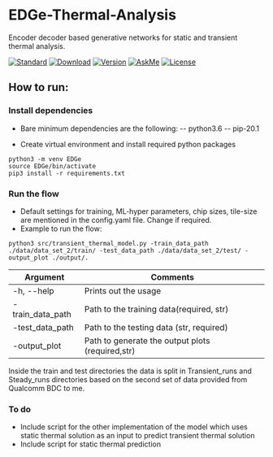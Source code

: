 # EDGe-Thermal-Analysis
Encoder decoder based generative networks for static and transient thermal analysis. 

[![Standard](https://img.shields.io/badge/python-3.6-blue)](https://commons.wikimedia.org/wiki/File:Blue_Python_3.6_Shield_Badge.svg)
[![Download](https://img.shields.io/badge/Download-here-red)](https://github.com/VidyaChhabria/TherMOS/archive/master.zip)
[![Version](https://img.shields.io/badge/version-0.1-green)](https://github.com/VidyaChhabria/TherMOS/tree/master)
[![AskMe](https://img.shields.io/badge/ask-me-yellow)](https://github.com/VidyaChhabria/TherMOS/issues)
[![License](https://img.shields.io/badge/License-BSD%203--Clause-blue.svg)](https://opensource.org/licenses/BSD-3-Clause)


## How to run:

### Install dependencies

- Bare minimum dependencies are the following:
-- python3.6
-- pip-20.1


- Create virtual environment and install required python packages

```
python3 -m venv EDGe
source EDGe/bin/activate
pip3 install -r requirements.txt
```

### Run the flow
- Default settings for training, ML-hyper parameters, chip sizes, tile-size are mentioned in the
  config.yaml file. Change if required.
- Example to run the flow:
```
python3 src/transient_thermal_model.py -train_data_path ./data/data_set_2/train/ -test_data_path ./data/data_set_2/test/ -output_plot ./output/.
```
| Argument              	| Comments                                                                             	|
|-----------------------	|--------------------------------------------------------------------------------------	|
| -h, --help            	| Prints out the usage                                                                 	|
| -train_data_path <str>    | Path to the training data(required, str)                                              |
| -test_data_path <str>  	| Path to the testing data (str, required)                	                            |
| -output_plot <str>       	| Path to generate the output plots (required,str)                   	                |

Inside the train and test directories the data is split in Transient_runs and
Steady_runs directories based on the second set of data provided from
Qualcomm BDC to me. 

### To do
- Include script for the other implementation of the model which uses static thermal solution
  as an input to predict transient thermal solution
- Include script for static thermal prediction

